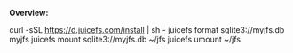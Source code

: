 **Overview:**

curl -sSL https://d.juicefs.com/install | sh -
juicefs format sqlite3://myjfs.db myjfs
juicefs mount sqlite3://myjfs.db ~/jfs
juicefs umount ~/jfs

